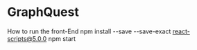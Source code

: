 # GraphQuest
How to run the front-End
  npm install --save --save-exact react-scripts@5.0.0
  npm start
